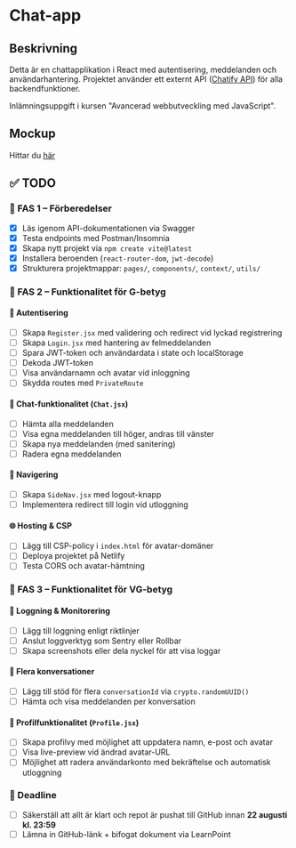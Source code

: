 # Chat-app

## Beskrivning
Detta är en chattapplikation i React med autentisering, meddelanden och användarhantering. Projektet använder ett externt API ([Chatify API](https://chatify-api.up.railway.app/api-docs/)) för alla backendfunktioner.

Inlämningsuppgift i kursen "Avancerad webbutveckling med JavaScript".

## Mockup

Hittar du [här](https://www.figma.com/design/sYzQblwCt1wUusF7mXTO8s/Chatify?node-id=25-85&t=mRpk5N6nQA7bNXjH-1)

## ✅ TODO

### 🔹 FAS 1 – Förberedelser
- [x] Läs igenom API-dokumentationen via Swagger
- [x] Testa endpoints med Postman/Insomnia
- [x] Skapa nytt projekt via `npm create vite@latest`
- [x] Installera beroenden (`react-router-dom`, `jwt-decode`)
- [x] Strukturera projektmappar: `pages/`, `components/`, `context/`, `utils/`

### 🔹 FAS 2 – Funktionalitet för G-betyg
#### 🔐 Autentisering
- [ ] Skapa `Register.jsx` med validering och redirect vid lyckad registrering
- [ ] Skapa `Login.jsx` med hantering av felmeddelanden
- [ ] Spara JWT-token och användardata i state och localStorage
- [ ] Dekoda JWT-token
- [ ] Visa användarnamn och avatar vid inloggning
- [ ] Skydda routes med `PrivateRoute`

#### 💬 Chat-funktionalitet (`Chat.jsx`)
- [ ] Hämta alla meddelanden
- [ ] Visa egna meddelanden till höger, andras till vänster
- [ ] Skapa nya meddelanden (med sanitering)
- [ ] Radera egna meddelanden

#### 🧭 Navigering
- [ ] Skapa `SideNav.jsx` med logout-knapp
- [ ] Implementera redirect till login vid utloggning

#### 🌐 Hosting & CSP
- [ ] Lägg till CSP-policy i `index.html` för avatar-domäner
- [ ] Deploya projektet på Netlify
- [ ] Testa CORS och avatar-hämtning

### 🔹 FAS 3 – Funktionalitet för VG-betyg
#### 📄 Loggning & Monitorering
- [ ] Lägg till loggning enligt riktlinjer
- [ ] Anslut loggverktyg som Sentry eller Rollbar
- [ ] Skapa screenshots eller dela nyckel för att visa loggar

#### 🧵 Flera konversationer
- [ ] Lägg till stöd för flera `conversationId` via `crypto.randomUUID()`
- [ ] Hämta och visa meddelanden per konversation

#### 👤 Profilfunktionalitet (`Profile.jsx`)
- [ ] Skapa profilvy med möjlighet att uppdatera namn, e-post och avatar
- [ ] Visa live-preview vid ändrad avatar-URL
- [ ] Möjlighet att radera användarkonto med bekräftelse och automatisk utloggning

### 📅 Deadline
- [ ] Säkerställ att allt är klart och repot är pushat till GitHub innan **22 augusti kl. 23:59**
- [ ] Lämna in GitHub-länk + bifogat dokument via LearnPoint
